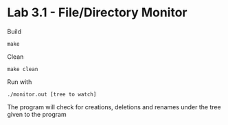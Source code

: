 # Lab 3.1 - File/Directory Monitor

Build

    make

Clean

    make clean

Run with

    ./monitor.out [tree to watch]

The program will check for creations, deletions and renames under the tree given to the program
